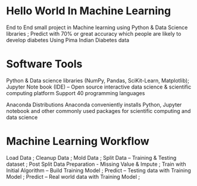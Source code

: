 # Hello World In Machine Learning
End to End small project in Machine learning using Python & Data Science libraries ;
Predict with 70% or great accuracy which people are likely to develop diabetes Using Pima Indian Diabetes data

# Software Tools 
Python & Data science libraries (NumPy, Pandas, SciKit-Learn, Matplotlib);
Jupyter Note book (IDE) – Open source interactive data science & scientific computing platform 
    Support 40 programming languages

Anaconda  Distributions 
Anaconda conveniently installs Python, Jupyter notebook and other commonly used packages for scientific computing and data science

# Machine Learning Workflow
Load Data ;
Cleanup Data ;
Mold Data ;
Split Data – Training & Testing dataset ;
Post Split Data Preparation   - Missing Value & Impute ;
Train with Initial Algorithm – Build Training Model ;
Predict – Testing data with Training Model ;
Predict – Real world data with Training Model  ;




